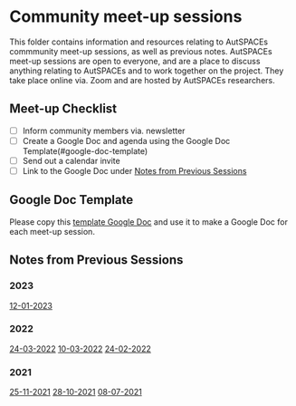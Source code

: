 # Community meet-up sessions

This folder contains information and resources relating to AutSPACEs commmunity meet-up sessions, as well as previous notes.
AutSPACEs meet-up sessions are open to everyone, and are a place to discuss anything relating to AutSPACEs and to work together on the project. 
They take place online via. Zoom and are hosted by AutSPACEs researchers. 

## Meet-up Checklist

* [ ] Inform community members via. newsletter
* [ ] Create a Google Doc and agenda using the Google Doc Template(#google-doc-template)
* [ ] Send out a calendar invite
* [ ] Link to the Google Doc under [Notes from Previous Sessions](#notes-from-previous-sessions)

## Google Doc Template

Please copy this [template Google Doc](https://docs.google.com/document/d/1utjgMS1HwADMtK5gz5EYOKdPW6vdeshxt9-XaZ4DONY/edit?usp=sharing) and use it to make a Google Doc for each meet-up session. 

## Notes from Previous Sessions

### 2023

[12-01-2023](https://docs.google.com/document/d/1wu0LULOY6k-jbbYwZwuZmwDyI7cBa0zPc2shramRWkM/edit?usp=sharing)

### 2022

[24-03-2022](https://docs.google.com/document/d/1zlznkUp273-j3hot2YDvQVHj9h-fY-gMKyggNYSbdMY/edit?usp=sharing)
[10-03-2022](https://docs.google.com/document/d/1ohi4gwmj8BmxlHstahkX20WDCsxB-wJP60HRGSN4TJ8/edit?usp=sharing)
[24-02-2022](https://docs.google.com/document/d/1q0KBqx_X9Eh6i3x9kSzVVS8bIbBg6ucVkFLnkxLkDEQ/edit?usp=sharing)

### 2021

[25-11-2021](https://docs.google.com/document/d/1V8jYBZGhSLEcfTXfYGb-L-TtnXL7TqTa0KCK8eLMwSA/edit?usp=sharing)
[28-10-2021](https://docs.google.com/document/d/19gUHi1yKhVpcpDZwoS9AgWwGhbbM0vc-aemUzbSYhEs/edit?usp=sharing)
[08-07-2021](https://docs.google.com/document/d/13FaiZLn8bqsFhTeEAPooFGFxwndpSeuw2zQhsCLjS2E/edit?usp=sharing)
